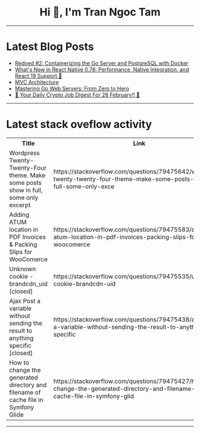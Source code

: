 <h1 align="center">Hi 👋, I'm Tran Ngoc Tam</h1>

---

# Latest Blog Posts 
<!-- BLOG-POST-LIST:START -->
- [Redoed #2: Containerizing the Go Server and PostgreSQL with Docker](https://dev.to/mahesh143/redoed-2-containerizing-the-go-server-and-postgresql-with-docker-efl)
- [What&#39;s New in React Native 0.78: Performance, Native Integration, and React 19 Support 🚀](https://dev.to/babar_bilal_2e14c231dfa8d/whats-new-in-react-native-078-performance-native-integration-and-react-19-support-131k)
- [MVC Architecture](https://dev.to/akshay_chauhan/mvc-architecture-5hf4)
- [Mastering Go Web Servers: From Zero to Hero](https://dev.to/leapcell/mastering-go-web-servers-from-zero-to-hero-58i3)
- [🚀 Your Daily Crypto Job Digest For 28 February!! 🚀](https://dev.to/web3hires/your-daily-crypto-job-digest-for-28-february-i8o)
<!-- BLOG-POST-LIST:END -->

---

# Latest stack oveflow activity
<table>
  <tr><th>Title</th><th>Link</th></tr>
  <!-- STACKOVERFLOW:START --><tr><td>Wordpress Twenty-Twenty-Four theme. Make some posts show in full, some only excerpt</td><td>https://stackoverflow.com/questions/79475642/wordpress-twenty-twenty-four-theme-make-some-posts-show-in-full-some-only-exce</td></tr><tr><td>Adding ATUM location in PDF Invoices &amp; Packing Slips for WooComerce</td><td>https://stackoverflow.com/questions/79475583/adding-atum-location-in-pdf-invoices-packing-slips-for-woocomerce</td></tr><tr><td>Unknown cookie - brandcdn_uid [closed]</td><td>https://stackoverflow.com/questions/79475535/unknown-cookie-brandcdn-uid</td></tr><tr><td>Ajax Post a variable without sending the result to anything specific [closed]</td><td>https://stackoverflow.com/questions/79475438/ajax-post-a-variable-without-sending-the-result-to-anything-specific</td></tr><tr><td>How to change the generated directory and filename of cache file in Symfony Glide</td><td>https://stackoverflow.com/questions/79475427/how-to-change-the-generated-directory-and-filename-of-cache-file-in-symfony-glid</td></tr><!-- STACKOVERFLOW:END -->
</table>

---



